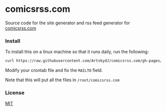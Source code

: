 # comicsrss.com

Source code for the site generator and rss feed generator for [comicsrss.com](http://www.comicsrss.com)

### Install

To install this on a linux machine so that it runs daily, run the following:

```sh
curl https://raw.githubusercontent.com/ArtskydJ/comicsrss.com/gh-pages/_install.sh | sh
```

Modify your crontab file and fix the `MAILTO` field.

Note that this will put all the files in `/root/comicsrss.com`

### License

[MIT](https://choosealicense.com/licenses/mit/)
